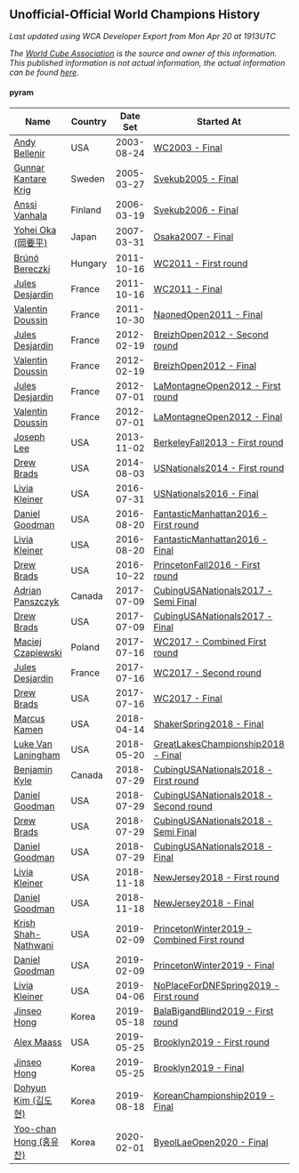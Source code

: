 ## Unofficial-Official World Champions History

*Last updated using WCA Developer Export from Mon Apr 20 at 1913UTC*

*The [World Cube Association](https://www.worldcubeassociation.org) is the source and owner of this information. This published information is not actual information, the actual information can be found [here](https://www.worldcubeassociation.org/results).*

#### pyram

|Name|Country|Date Set|Started At|Ended At|Days Held|  
|--|--|--|--|--|--|  
|[Andy Bellenir](https://www.worldcubeassociation.org/persons/2003BELL01)|USA|2003-08-24|[WC2003 - Final](https://www.worldcubeassociation.org/competitions/WC2003/results/all#epyram_f)|1 year after [WC2003](https://www.worldcubeassociation.org/competitions/WC2003/results/all#epyram_f)|366|  
|[Gunnar Kantare Krig](https://www.worldcubeassociation.org/persons/2004KRIG01)|Sweden|2005-03-27|[Svekub2005 - Final](https://www.worldcubeassociation.org/competitions/Svekub2005/results/all#epyram_f)|[Svekub2006 - Final](https://www.worldcubeassociation.org/competitions/Svekub2006/results/all#epyram_f)|357|  
|[Anssi Vanhala](https://www.worldcubeassociation.org/persons/2005VANH01)|Finland|2006-03-19|[Svekub2006 - Final](https://www.worldcubeassociation.org/competitions/Svekub2006/results/all#epyram_f)|1 year after [Svekub2006](https://www.worldcubeassociation.org/competitions/Svekub2006/results/all#epyram_f)|365|  
|[Yohei Oka (岡要平)](https://www.worldcubeassociation.org/persons/2006OKAY01)|Japan|2007-03-31|[Osaka2007 - Final](https://www.worldcubeassociation.org/competitions/Osaka2007/results/all#epyram_f)|[WC2011 - First round](https://www.worldcubeassociation.org/competitions/WC2011/results/all#epyram_1)|1660|  
|[Brúnó Bereczki](https://www.worldcubeassociation.org/persons/2008BERE01)|Hungary|2011-10-16|[WC2011 - First round](https://www.worldcubeassociation.org/competitions/WC2011/results/all#epyram_1)|[WC2011 - Final](https://www.worldcubeassociation.org/competitions/WC2011/results/all#epyram_f)|0|  
|[Jules Desjardin](https://www.worldcubeassociation.org/persons/2010DESJ01)|France|2011-10-16|[WC2011 - Final](https://www.worldcubeassociation.org/competitions/WC2011/results/all#epyram_f)|[NaonedOpen2011 - Final](https://www.worldcubeassociation.org/competitions/NaonedOpen2011/results/all#epyram_f)|14|  
|[Valentin Doussin](https://www.worldcubeassociation.org/persons/2009DOUS03)|France|2011-10-30|[NaonedOpen2011 - Final](https://www.worldcubeassociation.org/competitions/NaonedOpen2011/results/all#epyram_f)|[BreizhOpen2012 - Second round](https://www.worldcubeassociation.org/competitions/BreizhOpen2012/results/all#epyram_2)|112|  
|[Jules Desjardin](https://www.worldcubeassociation.org/persons/2010DESJ01)|France|2012-02-19|[BreizhOpen2012 - Second round](https://www.worldcubeassociation.org/competitions/BreizhOpen2012/results/all#epyram_2)|[BreizhOpen2012 - Final](https://www.worldcubeassociation.org/competitions/BreizhOpen2012/results/all#epyram_f)|0|  
|[Valentin Doussin](https://www.worldcubeassociation.org/persons/2009DOUS03)|France|2012-02-19|[BreizhOpen2012 - Final](https://www.worldcubeassociation.org/competitions/BreizhOpen2012/results/all#epyram_f)|[LaMontagneOpen2012 - First round](https://www.worldcubeassociation.org/competitions/LaMontagneOpen2012/results/all#epyram_1)|133|  
|[Jules Desjardin](https://www.worldcubeassociation.org/persons/2010DESJ01)|France|2012-07-01|[LaMontagneOpen2012 - First round](https://www.worldcubeassociation.org/competitions/LaMontagneOpen2012/results/all#epyram_1)|[LaMontagneOpen2012 - Final](https://www.worldcubeassociation.org/competitions/LaMontagneOpen2012/results/all#epyram_f)|0|  
|[Valentin Doussin](https://www.worldcubeassociation.org/persons/2009DOUS03)|France|2012-07-01|[LaMontagneOpen2012 - Final](https://www.worldcubeassociation.org/competitions/LaMontagneOpen2012/results/all#epyram_f)|1 year after [NaonedOpen2012](https://www.worldcubeassociation.org/competitions/NaonedOpen2012/results/all#epyram_f)|484|  
|[Joseph Lee](https://www.worldcubeassociation.org/persons/2012LEEJ06)|USA|2013-11-02|[BerkeleyFall2013 - First round](https://www.worldcubeassociation.org/competitions/BerkeleyFall2013/results/all#epyram_1)|[USNationals2014 - First round](https://www.worldcubeassociation.org/competitions/USNationals2014/results/all#epyram_1)|274|  
|[Drew Brads](https://www.worldcubeassociation.org/persons/2010BRAD01)|USA|2014-08-03|[USNationals2014 - First round](https://www.worldcubeassociation.org/competitions/USNationals2014/results/all#epyram_1)|[USNationals2016 - Final](https://www.worldcubeassociation.org/competitions/USNationals2016/results/all#epyram_f)|728|  
|[Livia Kleiner](https://www.worldcubeassociation.org/persons/2013KLEI03)|USA|2016-07-31|[USNationals2016 - Final](https://www.worldcubeassociation.org/competitions/USNationals2016/results/all#epyram_f)|[FantasticManhattan2016 - First round](https://www.worldcubeassociation.org/competitions/FantasticManhattan2016/results/all#epyram_1)|20|  
|[Daniel Goodman](https://www.worldcubeassociation.org/persons/2013GOOD01)|USA|2016-08-20|[FantasticManhattan2016 - First round](https://www.worldcubeassociation.org/competitions/FantasticManhattan2016/results/all#epyram_1)|[FantasticManhattan2016 - Final](https://www.worldcubeassociation.org/competitions/FantasticManhattan2016/results/all#epyram_f)|0|  
|[Livia Kleiner](https://www.worldcubeassociation.org/persons/2013KLEI03)|USA|2016-08-20|[FantasticManhattan2016 - Final](https://www.worldcubeassociation.org/competitions/FantasticManhattan2016/results/all#epyram_f)|[PrincetonFall2016 - First round](https://www.worldcubeassociation.org/competitions/PrincetonFall2016/results/all#epyram_1)|63|  
|[Drew Brads](https://www.worldcubeassociation.org/persons/2010BRAD01)|USA|2016-10-22|[PrincetonFall2016 - First round](https://www.worldcubeassociation.org/competitions/PrincetonFall2016/results/all#epyram_1)|[CubingUSANationals2017 - Semi Final](https://www.worldcubeassociation.org/competitions/CubingUSANationals2017/results/all#epyram_3)|260|  
|[Adrian Panszczyk](https://www.worldcubeassociation.org/persons/2015PANS01)|Canada|2017-07-09|[CubingUSANationals2017 - Semi Final](https://www.worldcubeassociation.org/competitions/CubingUSANationals2017/results/all#epyram_3)|[CubingUSANationals2017 - Final](https://www.worldcubeassociation.org/competitions/CubingUSANationals2017/results/all#epyram_f)|0|  
|[Drew Brads](https://www.worldcubeassociation.org/persons/2010BRAD01)|USA|2017-07-09|[CubingUSANationals2017 - Final](https://www.worldcubeassociation.org/competitions/CubingUSANationals2017/results/all#epyram_f)|[WC2017 - Combined First round](https://www.worldcubeassociation.org/competitions/WC2017/results/all#epyram_d)|7|  
|[Maciej Czapiewski](https://www.worldcubeassociation.org/persons/2014CZAP01)|Poland|2017-07-16|[WC2017 - Combined First round](https://www.worldcubeassociation.org/competitions/WC2017/results/all#epyram_d)|[WC2017 - Second round](https://www.worldcubeassociation.org/competitions/WC2017/results/all#epyram_2)|0|  
|[Jules Desjardin](https://www.worldcubeassociation.org/persons/2010DESJ01)|France|2017-07-16|[WC2017 - Second round](https://www.worldcubeassociation.org/competitions/WC2017/results/all#epyram_2)|[WC2017 - Final](https://www.worldcubeassociation.org/competitions/WC2017/results/all#epyram_f)|0|  
|[Drew Brads](https://www.worldcubeassociation.org/persons/2010BRAD01)|USA|2017-07-16|[WC2017 - Final](https://www.worldcubeassociation.org/competitions/WC2017/results/all#epyram_f)|[ShakerSpring2018 - Final](https://www.worldcubeassociation.org/competitions/ShakerSpring2018/results/all#epyram_f)|272|  
|[Marcus Kamen](https://www.worldcubeassociation.org/persons/2015KAME02)|USA|2018-04-14|[ShakerSpring2018 - Final](https://www.worldcubeassociation.org/competitions/ShakerSpring2018/results/all#epyram_f)|[GreatLakesChampionship2018 - Final](https://www.worldcubeassociation.org/competitions/GreatLakesChampionship2018/results/all#epyram_f)|36|  
|[Luke Van Laningham](https://www.worldcubeassociation.org/persons/2015VANL01)|USA|2018-05-20|[GreatLakesChampionship2018 - Final](https://www.worldcubeassociation.org/competitions/GreatLakesChampionship2018/results/all#epyram_f)|[CubingUSANationals2018 - First round](https://www.worldcubeassociation.org/competitions/CubingUSANationals2018/results/all#epyram_1)|70|  
|[Benjamin Kyle](https://www.worldcubeassociation.org/persons/2016KYLE01)|Canada|2018-07-29|[CubingUSANationals2018 - First round](https://www.worldcubeassociation.org/competitions/CubingUSANationals2018/results/all#epyram_1)|[CubingUSANationals2018 - Second round](https://www.worldcubeassociation.org/competitions/CubingUSANationals2018/results/all#epyram_2)|0|  
|[Daniel Goodman](https://www.worldcubeassociation.org/persons/2013GOOD01)|USA|2018-07-29|[CubingUSANationals2018 - Second round](https://www.worldcubeassociation.org/competitions/CubingUSANationals2018/results/all#epyram_2)|[CubingUSANationals2018 - Semi Final](https://www.worldcubeassociation.org/competitions/CubingUSANationals2018/results/all#epyram_3)|0|  
|[Drew Brads](https://www.worldcubeassociation.org/persons/2010BRAD01)|USA|2018-07-29|[CubingUSANationals2018 - Semi Final](https://www.worldcubeassociation.org/competitions/CubingUSANationals2018/results/all#epyram_3)|[CubingUSANationals2018 - Final](https://www.worldcubeassociation.org/competitions/CubingUSANationals2018/results/all#epyram_f)|0|  
|[Daniel Goodman](https://www.worldcubeassociation.org/persons/2013GOOD01)|USA|2018-07-29|[CubingUSANationals2018 - Final](https://www.worldcubeassociation.org/competitions/CubingUSANationals2018/results/all#epyram_f)|[NewJersey2018 - First round](https://www.worldcubeassociation.org/competitions/NewJersey2018/results/all#epyram_1)|112|  
|[Livia Kleiner](https://www.worldcubeassociation.org/persons/2013KLEI03)|USA|2018-11-18|[NewJersey2018 - First round](https://www.worldcubeassociation.org/competitions/NewJersey2018/results/all#epyram_1)|[NewJersey2018 - Final](https://www.worldcubeassociation.org/competitions/NewJersey2018/results/all#epyram_f)|0|  
|[Daniel Goodman](https://www.worldcubeassociation.org/persons/2013GOOD01)|USA|2018-11-18|[NewJersey2018 - Final](https://www.worldcubeassociation.org/competitions/NewJersey2018/results/all#epyram_f)|[PrincetonWinter2019 - Combined First round](https://www.worldcubeassociation.org/competitions/PrincetonWinter2019/results/all#epyram_d)|83|  
|[Krish Shah-Nathwani](https://www.worldcubeassociation.org/persons/2015SHAH09)|USA|2019-02-09|[PrincetonWinter2019 - Combined First round](https://www.worldcubeassociation.org/competitions/PrincetonWinter2019/results/all#epyram_d)|[PrincetonWinter2019 - Final](https://www.worldcubeassociation.org/competitions/PrincetonWinter2019/results/all#epyram_f)|0|  
|[Daniel Goodman](https://www.worldcubeassociation.org/persons/2013GOOD01)|USA|2019-02-09|[PrincetonWinter2019 - Final](https://www.worldcubeassociation.org/competitions/PrincetonWinter2019/results/all#epyram_f)|[NoPlaceForDNFSpring2019 - First round](https://www.worldcubeassociation.org/competitions/NoPlaceForDNFSpring2019/results/all#epyram_1)|56|  
|[Livia Kleiner](https://www.worldcubeassociation.org/persons/2013KLEI03)|USA|2019-04-06|[NoPlaceForDNFSpring2019 - First round](https://www.worldcubeassociation.org/competitions/NoPlaceForDNFSpring2019/results/all#epyram_1)|[BalaBigandBlind2019 - First round](https://www.worldcubeassociation.org/competitions/BalaBigandBlind2019/results/all#epyram_1)|42|  
|[Jinseo Hong](https://www.worldcubeassociation.org/persons/2017HONG17)|Korea|2019-05-18|[BalaBigandBlind2019 - First round](https://www.worldcubeassociation.org/competitions/BalaBigandBlind2019/results/all#epyram_1)|[Brooklyn2019 - First round](https://www.worldcubeassociation.org/competitions/Brooklyn2019/results/all#epyram_1)|7|  
|[Alex Maass](https://www.worldcubeassociation.org/persons/2011MAAS01)|USA|2019-05-25|[Brooklyn2019 - First round](https://www.worldcubeassociation.org/competitions/Brooklyn2019/results/all#epyram_1)|[Brooklyn2019 - Final](https://www.worldcubeassociation.org/competitions/Brooklyn2019/results/all#epyram_f)|0|  
|[Jinseo Hong](https://www.worldcubeassociation.org/persons/2017HONG17)|Korea|2019-05-25|[Brooklyn2019 - Final](https://www.worldcubeassociation.org/competitions/Brooklyn2019/results/all#epyram_f)|[KoreanChampionship2019 - Final](https://www.worldcubeassociation.org/competitions/KoreanChampionship2019/results/all#epyram_f)|85|  
|[Dohyun Kim (김도현)](https://www.worldcubeassociation.org/persons/2013KIMD01)|Korea|2019-08-18|[KoreanChampionship2019 - Final](https://www.worldcubeassociation.org/competitions/KoreanChampionship2019/results/all#epyram_f)|[ByeolLaeOpen2020 - Final](https://www.worldcubeassociation.org/competitions/ByeolLaeOpen2020/results/all#epyram_f)|167|  
|[Yoo-chan Hong (홍유찬)](https://www.worldcubeassociation.org/persons/2016HONG03)|Korea|2020-02-01|[ByeolLaeOpen2020 - Final](https://www.worldcubeassociation.org/competitions/ByeolLaeOpen2020/results/all#epyram_f)|Ongoing|79|  
